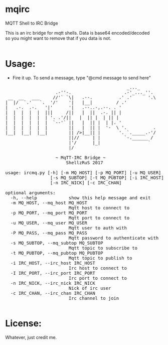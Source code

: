 # mqirc
MQTT Shell to IRC Bridge 


This is an irc bridge for mqtt shells. Data is base64 encoded/decoded <br>
so you might want to remove that if you data is not. <br><br>

# Usage:

- Fire it up. To send a message, type "@cmd message to send here"

<pre>
                                              _..._     
                   .-''-.                    .-'_..._''.  
 __  __   ___     //'` `\|   .--.          .' .'      '.\ 
|  |/  `.'   `.  '/'    '|   |__|         / .'            
|   .-.  .-.   '|'      '|   .--..-,.--. . '              
|  |  |  |  |  |||     /||   |  ||  .-. || |              
|  |  |  |  |  | '. .'/||   |  || |  | || |              
|  |  |  |  |  |  `--'` ||   |  || |  | |. '              
|  |  |  |  |  |        ||   |  || |  '-  \ '.          . 
|__|  |__|  |__|        || />|__|| |       '. `._____.-'/ 
                        ||//     | |         `-.______ /  
                        |'/      |_|                  `   
                        |/
                        
                   ~ MqTT-IRC Bridge ~
                       ShellzRuS 2017

usage: ircmq.py [-h] [-m MQ_HOST] [-p MQ_PORT] [-u MQ_USER] [-P MQ_PASS]
                 [-s MQ_SUBTOP] [-t MQ_PUBTOP] [-i IRC_HOST] [-I IRC_PORT]
                 [-n IRC_NICK] [-c IRC_CHAN]

optional arguments:
  -h, --help            show this help message and exit
  -m MQ_HOST, --mq_host MQ_HOST
                        Mqtt host to connect to
  -p MQ_PORT, --mq_port MQ_PORT
                        Mqtt port to connect to
  -u MQ_USER, --mq_user MQ_USER
                        Mqtt user to auth with
  -P MQ_PASS, --mq_pass MQ_PASS
                        Mqtt password to authenticate with
  -s MQ_SUBTOP, --mq_subtop MQ_SUBTOP
                        Mqtt topic to subscribe to
  -t MQ_PUBTOP, --mq_pubtop MQ_PUBTOP
                        Mqtt topic to publish to
  -i IRC_HOST, --irc_host IRC_HOST
                        Irc host to connect to
  -I IRC_PORT, --irc_port IRC_PORT
                        Irc port to connect to
  -n IRC_NICK, --irc_nick IRC_NICK
                        Nick of irc user
  -c IRC_CHAN, --irc_chan IRC_CHAN
                        Irc channel to join

</pre>

# License:

Whatever, just credit me.

